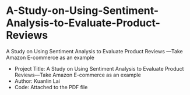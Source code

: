 # A-Study-on-Using-Sentiment-Analysis-to-Evaluate-Product-Reviews
A Study on Using Sentiment Analysis to Evaluate Product Reviews —Take Amazon E-commerce as an example
* Project Title: A Study on Using Sentiment Analysis to Evaluate Product Reviews—Take Amazon E-commerce as an example
* Author: Kuanlin Lai
* Code: Attached to the PDF file
